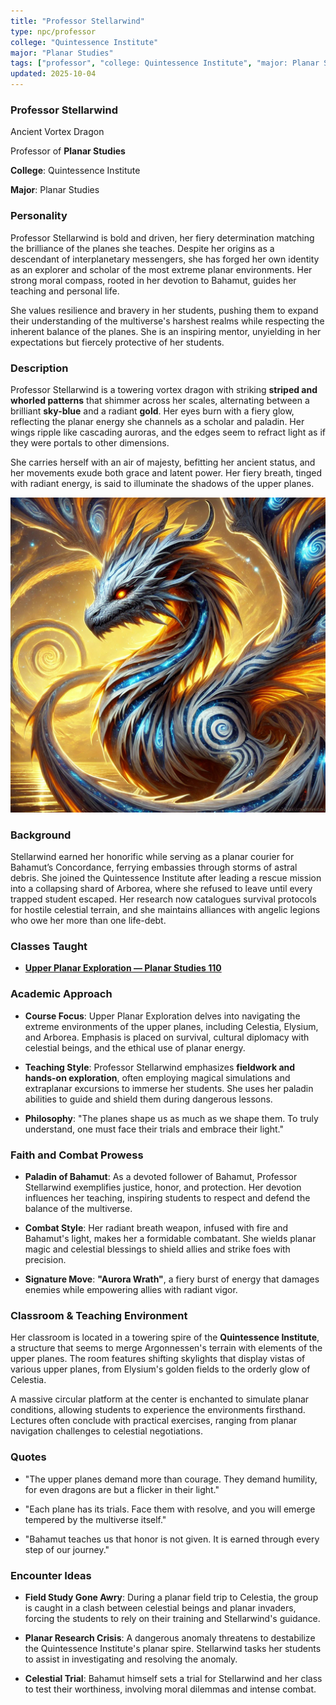 ```yaml
---
title: "Professor Stellarwind"
type: npc/professor
college: "Quintessence Institute"
major: "Planar Studies"
tags: ["professor", "college: Quintessence Institute", "major: Planar Studies","variant:vortex"]
updated: 2025-10-04
---
```


### Professor Stellarwind

Ancient Vortex Dragon

Professor of **Planar Studies**

**College**: Quintessence Institute

**Major**: Planar Studies

### Personality

Professor Stellarwind is bold and driven, her fiery determination matching the brilliance of the planes she teaches. Despite her origins as a descendant of interplanetary messengers, she has forged her own identity as an explorer and scholar of the most extreme planar environments. Her strong moral compass, rooted in her devotion to Bahamut, guides her teaching and personal life.

She values resilience and bravery in her students, pushing them to expand their understanding of the multiverse's harshest realms while respecting the inherent balance of the planes. She is an inspiring mentor, unyielding in her expectations but fiercely protective of her students.

### Description

Professor Stellarwind is a towering vortex dragon with striking **striped and whorled patterns** that shimmer across her scales, alternating between a brilliant **sky-blue** and a radiant **gold**. Her eyes burn with a fiery glow, reflecting the planar energy she channels as a scholar and paladin. Her wings ripple like cascading auroras, and the edges seem to refract light as if they were portals to other dimensions.

She carries herself with an air of majesty, befitting her ancient status, and her movements exude both grace and latent power. Her fiery breath, tinged with radiant energy, is said to illuminate the shadows of the upper planes.

![C6F063E9-0B2F-4F3D-B07E-D66F1C9510E1](/assets/images/C6F063E9-0B2F-4F3D-B07E-D66F1C9510E1.webp)

### Background

Stellarwind earned her honorific while serving as a planar courier for Bahamut’s Concordance, ferrying embassies through storms of astral debris. She joined the Quintessence Institute after leading a rescue mission into a collapsing shard of Arborea, where she refused to leave until every trapped student escaped. Her research now catalogues survival protocols for hostile celestial terrain, and she maintains alliances with angelic legions who owe her more than one life-debt.

### Classes Taught

- **[Upper Planar Exploration — Planar Studies 110](../Academics/course-catalog.md#upper-planar-exploration-planar-studies-110)**

### Academic Approach

- **Course Focus**: Upper Planar Exploration delves into navigating the extreme environments of the upper planes, including Celestia, Elysium, and Arborea. Emphasis is placed on survival, cultural diplomacy with celestial beings, and the ethical use of planar energy.

- **Teaching Style**: Professor Stellarwind emphasizes **fieldwork and hands-on exploration**, often employing magical simulations and extraplanar excursions to immerse her students. She uses her paladin abilities to guide and shield them during dangerous lessons.

- **Philosophy**: "The planes shape us as much as we shape them. To truly understand, one must face their trials and embrace their light."

### Faith and Combat Prowess

- **Paladin of Bahamut**: As a devoted follower of Bahamut, Professor Stellarwind exemplifies justice, honor, and protection. Her devotion influences her teaching, inspiring students to respect and defend the balance of the multiverse.

- **Combat Style**: Her radiant breath weapon, infused with fire and Bahamut's light, makes her a formidable combatant. She wields planar magic and celestial blessings to shield allies and strike foes with precision.

- **Signature Move**: **"Aurora Wrath"**, a fiery burst of energy that damages enemies while empowering allies with radiant vigor.

### Classroom & Teaching Environment

Her classroom is located in a towering spire of the **Quintessence Institute**, a structure that seems to merge Argonnessen's terrain with elements of the upper planes. The room features shifting skylights that display vistas of various upper planes, from Elysium's golden fields to the orderly glow of Celestia.

A massive circular platform at the center is enchanted to simulate planar conditions, allowing students to experience the environments firsthand. Lectures often conclude with practical exercises, ranging from planar navigation challenges to celestial negotiations.

### Quotes

- "The upper planes demand more than courage. They demand humility, for even dragons are but a flicker in their light."

- "Each plane has its trials. Face them with resolve, and you will emerge tempered by the multiverse itself."

- "Bahamut teaches us that honor is not given. It is earned through every step of our journey."

### Encounter Ideas

- **Field Study Gone Awry**: During a planar field trip to Celestia, the group is caught in a clash between celestial beings and planar invaders, forcing the students to rely on their training and Stellarwind's guidance.

- **Planar Research Crisis**: A dangerous anomaly threatens to destabilize the Quintessence Institute's planar spire. Stellarwind tasks her students to assist in investigating and resolving the anomaly.

- **Celestial Trial**: Bahamut himself sets a trial for Stellarwind and her class to test their worthiness, involving moral dilemmas and intense combat.
